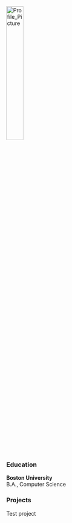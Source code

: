 <img src="/assets/images/Profile_Picture.jpg" alt="Profile_Picture" width=30% length=30% />

### Education
**Boston University**  
B.A., Computer Science

### Projects

Test project

